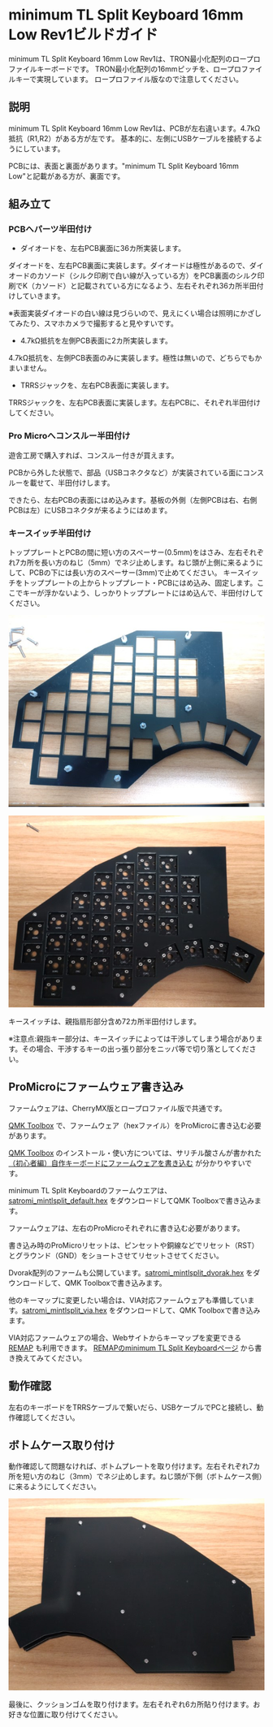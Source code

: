 # minimum TL Split Keyboard 16mm Low Rev1ビルドガイド

minimum TL Split Keyboard 16mm Low Rev1は、TRON最小化配列のロープロファイルキーボードです。
TRON最小化配列の16mmピッチを、ロープロファイルキーで実現しています。
ロープロファイル版なので注意してください。

## 説明
minimum TL Split Keyboard 16mm Low Rev1は、PCBが左右違います。4.7kΩ抵抗（R1,R2）がある方が左です。
基本的に、左側にUSBケーブルを接続するようにしています。

PCBには、表面と裏面があります。"minimum TL Split Keyboard 16mm Low"と記載がある方が、裏面です。

## 組み立て
### PCBへパーツ半田付け

- ダイオードを、左右PCB裏面に36カ所実装します。

ダイオードを、左右PCB裏面に実装します。ダイオードは極性があるので、ダイオードのカソード（シルク印刷で白い線が入っている方）をPCB裏面のシルク印刷でK（カソード）と記載されている方になるよう、左右それぞれ36カ所半田付けしていきます。

※表面実装ダイオードの白い線は見づらいので、見えにくい場合は照明にかざしてみたり、スマホカメラで撮影すると見やすいです。

- 4.7kΩ抵抗を左側PCB表面に2カ所実装します。

4.7kΩ抵抗を、左側PCB表面のみに実装します。極性は無いので、どちらでもかまいません。

- TRRSジャックを、左右PCB表面に実装します。

TRRSジャックを、左右PCB表面に実装します。左右PCBに、それぞれ半田付けしてください。

### Pro Microへコンスルー半田付け

遊舎工房で購入すれば、コンスルー付きが買えます。

PCBから外した状態で、部品（USBコネクタなど）が実装されている面にコンスルーを載せて、半田付けします。

できたら、左右PCBの表面にはめ込みます。基板の外側（左側PCBは右、右側PCBは左）にUSBコネクタが来るようにはめます。

### キースイッチ半田付け

トッププレートとPCBの間に短い方のスペーサー(0.5mm)をはさみ、左右それぞれ7カ所を長い方のねじ（5mm）でネジ止めします。ねじ頭が上側に来るようにして、PCBの下には長い方のスペーサー(3mm)で止めてください。
キースイッチをトッププレートの上からトッププレート・PCBにはめ込み、固定します。ここでキーが浮かないよう、しっかりトッププレートにはめ込んで、半田付けしてください。

![トッププレート](./image/topplate.jpg)

![トッププレート2](./image/topplate2.jpg)

キースイッチは、親指扇形部分含め72カ所半田付けします。

※注意点:親指キー部分は、キースイッチによっては干渉してしまう場合があります。その場合、干渉するキーの出っ張り部分をニッパ等で切り落としてください。


## ProMicroにファームウェア書き込み
ファームウェアは、CherryMX版とロープロファイル版で共通です。

[QMK Toolbox](https://github.com/qmk/qmk_toolbox) で、ファームウェア（hexファイル）をProMicroに書き込む必要があります。

[QMK Toolbox](https://github.com/qmk/qmk_toolbox) のインストール・使い方については、サリチル酸さんが書かれた[（初心者編）自作キーボードにファームウェアを書き込む](https://salicylic-acid3.hatenablog.com/entry/qmk-toolbox) が分かりやすいです。

minimum TL Split Keyboardのファームウエアは、 [satromi_mintlsplit_default.hex](https://github.com/satromi/minimumtlsplit16_rev1/blob/main/hex/satromi_mintlsplit_default.hex) をダウンロードしてQMK Toolboxで書き込みます。

ファームウェアは、左右のProMicroそれぞれに書き込む必要があります。

書き込み時のProMicroリセットは、ピンセットや銅線などでリセット（RST）とグラウンド（GND）をショートさせてリセットさせてください。

Dvorak配列のファームも公開しています。[satromi_mintlsplit_dvorak.hex](https://github.com/satromi/minimumtlsplit16_rev1/blob/main/hex/satromi_mintlsplit_dvorak.hex) をダウンロードして、QMK Toolboxで書き込みます。

他のキーマップに変更したい場合は、VIA対応ファームウェアも準備しています。[satromi_mintlsplit_via.hex](https://github.com/satromi/minimumtlsplit16_rev1/blob/main/hex/satromi_mintlsplit_via.hex) をダウンロードして、QMK Toolboxで書き込みます。

VIA対応ファームウェアの場合、Webサイトからキーマップを変更できる [REMAP](https://remap-keys.app/)  も利用できます。
[REMAPのminimum TL Split Keyboardページ](https://remap-keys.app/catalog/6Lzaoh8tO5NVf4gDDHTs)  から書き換えてみてください。

## 動作確認

左右のキーボードをTRRSケーブルで繋いだら、USBケーブルでPCと接続し、動作確認してください。

## ボトムケース取り付け

動作確認して問題なければ、ボトムプレートを取り付けます。左右それぞれ7カ所を短い方のねじ（3mm）でネジ止めします。ねじ頭が下側（ボトムケース側）に来るようにしてください。

![ボトムプレート取り付け](./image/bottomplate.jpg)

最後に、クッションゴムを取り付けます。左右それぞれ6カ所貼り付けます。お好きな位置に取り付けてください。
